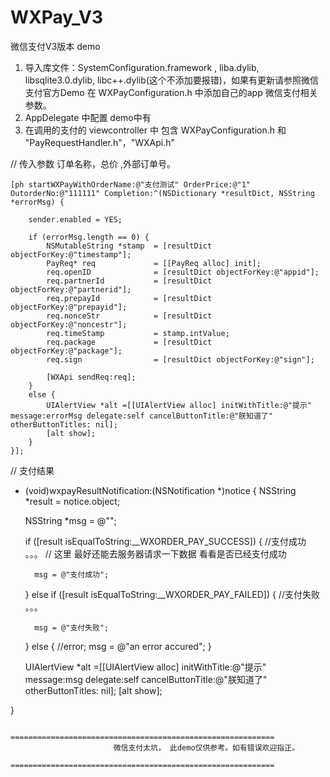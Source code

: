 # WXPay_V3
微信支付V3版本 demo

1. 导入库文件：SystemConfiguration.framework , liba.dylib, libsqlite3.0.dylib, libc++.dylib(这个不添加要报错)，如果有更新请参照微信支付官方Demo
   在 WXPayConfiguration.h 中添加自己的app 微信支付相关参数。
2. AppDelegate 中配置 demo中有
3. 在调用的支付的 viewcontroller 中 包含 WXPayConfiguration.h 和 "PayRequestHandler.h"，"WXApi.h"



// 传入参数  订单名称，总价 ,外部订单号。

    [ph startWXPayWithOrderName:@"支付测试" OrderPrice:@"1" OutorderNo:@"111111" Completion:^(NSDictionary *resultDict, NSString *errorMsg) {
        
        sender.enabled = YES;
        
        if (errorMsg.length == 0) {
            NSMutableString *stamp  = [resultDict objectForKey:@"timestamp"];
            PayReq* req             = [[PayReq alloc] init];
            req.openID              = [resultDict objectForKey:@"appid"];
            req.partnerId           = [resultDict objectForKey:@"partnerid"];
            req.prepayId            = [resultDict objectForKey:@"prepayid"];
            req.nonceStr            = [resultDict objectForKey:@"noncestr"];
            req.timeStamp           = stamp.intValue;
            req.package             = [resultDict objectForKey:@"package"];
            req.sign                = [resultDict objectForKey:@"sign"];
            
            [WXApi sendReq:req];
        }
        else {
            UIAlertView *alt =[[UIAlertView alloc] initWithTitle:@"提示" message:errorMsg delegate:self cancelButtonTitle:@"朕知道了" otherButtonTitles: nil];
            [alt show];
        }
    }];

// 支付结果
- (void)wxpayResultNotification:(NSNotification *)notice
{
    NSString *result = notice.object;
    
    NSString *msg = @"";
    
    if ([result isEqualToString:__WXORDER_PAY_SUCCESS]) 
    {
        //支付成功 。。。
        // 这里 最好还能去服务器请求一下数据 看看是否已经支付成功

        
        msg = @"支付成功";
        
    }
    else if ([result isEqualToString:__WXORDER_PAY_FAILED])
    {
        //支付失败 。。。
        
        msg = @"支付失败";

    }
    else 
    {
        //error;
        msg = @"an error accured";
    }
    
    UIAlertView *alt =[[UIAlertView alloc] initWithTitle:@"提示" message:msg delegate:self cancelButtonTitle:@"朕知道了" otherButtonTitles: nil];
    [alt show];
    
}

                     ===========================================================
                           微信支付太坑， 此demo仅供参考。如有错误欢迎指正。
                     ===========================================================

